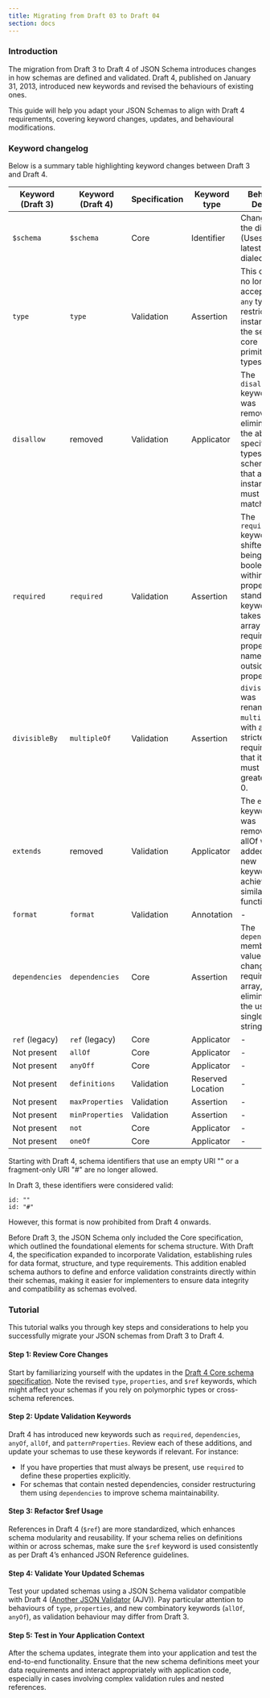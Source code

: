 ```yaml
---
title: Migrating from Draft 03 to Draft 04
section: docs
---
```


### Introduction

The migration from Draft 3 to Draft 4 of JSON Schema introduces changes in how schemas are defined and validated. Draft 4, published on January 31, 2013, introduced new keywords and revised the behaviours of existing ones.

This guide will help you adapt your JSON Schemas to align with Draft 4 requirements, covering keyword changes, updates, and behavioural modifications.

### Keyword changelog

Below is a summary table highlighting keyword changes between Draft 3 and Draft 4.

| Keyword (Draft 3) | Keyword (Draft 4) | Specification | Keyword type      | Behavior Details                                                                                                                                                       |
| ----------------- | ----------------- | ------------- | ----------------- | ---------------------------------------------------------------------------------------------------------------------------------------------------------------------- |
| `$schema`         | `$schema`         | Core          | Identifier        | Change in the dialect (Uses the latest Draft4 dialect)                                                                                                                 |
| `type`            | `type`            | Validation    | Assertion         | This change no longer accepts the `any` type, restricting instances to the seven core primitive types only.                                                            |
| `disallow`        | removed           | Validation    | Applicator        | The `disallow` keyword was removed, eliminating the ability to specify types or schemas that an instance must not match.                                               |
| `required`        | `required`        | Validation    | Assertion         | The `required` keyword shifted from being a boolean within each property to a standalone keyword that takes an array of required property names outside of properties. |
| `divisibleBy`     | `multipleOf`      | Validation    | Assertion         | `divisibleBy` was renamed to `multipleOf`, with a stricter requirement that its value must be greater than 0.                                                          |
| `extends`         | removed           | Validation    | Applicator        | The `extends` keyword was removed; allOf was added as a new keyword to achieve similar functionality.                                                                  |
| `format`          | `format`          | Validation    | Annotation        | -                                                                                                                                                                      |
| `dependencies`    | `dependencies`    | Core          | Assertion         | The `dependencies` member values were changed to require an array, eliminating the use of single strings.                                                              |
| `ref` (legacy)    | `ref` (legacy)    | Core          | Applicator        | -                                                                                                                                                                      |
| Not present       | `allOf`           | Core          | Applicator        | -                                                                                                                                                                      |
| Not present       | `anyOff`          | Core          | Applicator        | -                                                                                                                                                                      |
| Not present       | `definitions`     | Validation    | Reserved Location | -                                                                                                                                                                      |
| Not present       | `maxProperties`   | Validation    | Assertion         | -                                                                                                                                                                      |
| Not present       | `minProperties`   | Validation    | Assertion         | -                                                                                                                                                                      |
| Not present       | `not`             | Core          | Applicator        | -                                                                                                                                                                      |
| Not present       | `oneOf`           | Core          | Applicator        | -                                                                                                                                                                      |

<Infobox label="Note"> Starting with Draft 4, schema identifiers that use an empty URI "" or a fragment-only URI "#" are no longer allowed.

In Draft 3, these identifiers were considered valid:

```
id: ""
id: "#"
```

However, this format is now prohibited from Draft 4 onwards.
</Infobox>

<Infobox label="Note">
Before Draft 3, the JSON Schema only included the Core specification, which outlined the foundational elements for schema structure. With Draft 4, the specification expanded to incorporate Validation, establishing rules for data format, structure, and type requirements. This addition enabled schema authors to define and enforce validation constraints directly within their schemas, making it easier for implementers to ensure data integrity and compatibility as schemas evolved.
</Infobox>

### Tutorial

This tutorial walks you through key steps and considerations to help you successfully migrate your JSON schemas from Draft 3 to Draft 4.

#### Step 1: Review Core Changes

Start by familiarizing yourself with the updates in the [Draft 4 Core schema specification](https://json-schema.org/draft-04/draft-zyp-json-schema-04.html). Note the revised `type`, `properties`, and `$ref` keywords, which might affect your schemas if you rely on polymorphic types or cross-schema references.

#### Step 2: Update Validation Keywords

Draft 4 has introduced new keywords such as `required`, `dependencies`, `anyOf`, `allOf`, and `patternProperties`. Review each of these additions, and update your schemas to use these keywords if relevant. For instance:

- If you have properties that must always be present, use `required` to define these properties explicitly.
- For schemas that contain nested dependencies, consider restructuring them using `dependencies` to improve schema maintainability.

#### Step 3: Refactor $ref Usage

References in Draft 4 (`$ref`) are more standardized, which enhances schema modularity and reusability. If your schema relies on definitions within or across schemas, make sure the `$ref` keyword is used consistently as per Draft 4’s enhanced JSON Reference guidelines.

#### Step 4: Validate Your Updated Schemas

Test your updated schemas using a JSON Schema validator compatible with Draft 4 ([Another JSON Validator](https://ajv.js.org/) (AJV)). Pay particular attention to behaviours of `type`, `properties`, and new combinatory keywords (`allOf`, `anyOf`), as validation behaviour may differ from Draft 3.

#### Step 5: Test in Your Application Context

After the schema updates, integrate them into your application and test the end-to-end functionality. Ensure that the new schema definitions meet your data requirements and interact appropriately with application code, especially in cases involving complex validation rules and nested references.
